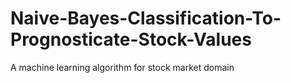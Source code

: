 # Naive-Bayes-Classification-To-Prognosticate-Stock-Values
A machine learning algorithm for stock market domain
